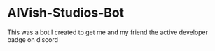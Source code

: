 # AlVish-Studios-Bot
This was a bot I created to get me and my friend the active developer badge on discord
